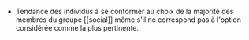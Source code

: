 - Tendance des individus à se conformer au choix de la majorité des membres du groupe [[social]] même s'il ne correspond pas à l'option considérée comme la plus pertinente. 